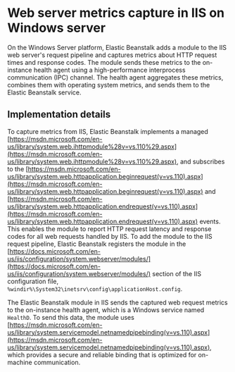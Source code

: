 # Web server metrics capture in IIS on Windows server<a name="health-enhanced-metrics-server-iis"></a>

On the Windows Server platform, Elastic Beanstalk adds a module to the IIS web server's request pipeline and captures metrics about HTTP request times and response codes\. The module sends these metrics to the on\-instance health agent using a high\-performance interprocess communication \(IPC\) channel\. The health agent aggregates these metrics, combines them with operating system metrics, and sends them to the Elastic Beanstalk service\.

## Implementation details<a name="health-enhanced-metrics-server-iis.impl"></a>

To capture metrics from IIS, Elastic Beanstalk implements a managed [https://msdn.microsoft.com/en-us/library/system.web.ihttpmodule%28v=vs.110%29.aspx](https://msdn.microsoft.com/en-us/library/system.web.ihttpmodule%28v=vs.110%29.aspx), and subscribes to the [https://msdn.microsoft.com/en-us/library/system.web.httpapplication.beginrequest(v=vs.110).aspx](https://msdn.microsoft.com/en-us/library/system.web.httpapplication.beginrequest(v=vs.110).aspx) and [https://msdn.microsoft.com/en-us/library/system.web.httpapplication.endrequest(v=vs.110).aspx](https://msdn.microsoft.com/en-us/library/system.web.httpapplication.endrequest(v=vs.110).aspx) events\. This enables the module to report HTTP request latency and response codes for all web requests handled by IIS\. To add the module to the IIS request pipeline, Elastic Beanstalk registers the module in the [https://docs.microsoft.com/en-us/iis/configuration/system.webserver/modules/](https://docs.microsoft.com/en-us/iis/configuration/system.webserver/modules/) section of the IIS configuration file, `%windir%\System32\inetsrv\config\applicationHost.config`\.

The Elastic Beanstalk module in IIS sends the captured web request metrics to the on\-instance health agent, which is a Windows service named `HealthD`\. To send this data, the module uses [https://msdn.microsoft.com/en-us/library/system.servicemodel.netnamedpipebinding(v=vs.110).aspx](https://msdn.microsoft.com/en-us/library/system.servicemodel.netnamedpipebinding(v=vs.110).aspx), which provides a secure and reliable binding that is optimized for on\-machine communication\.